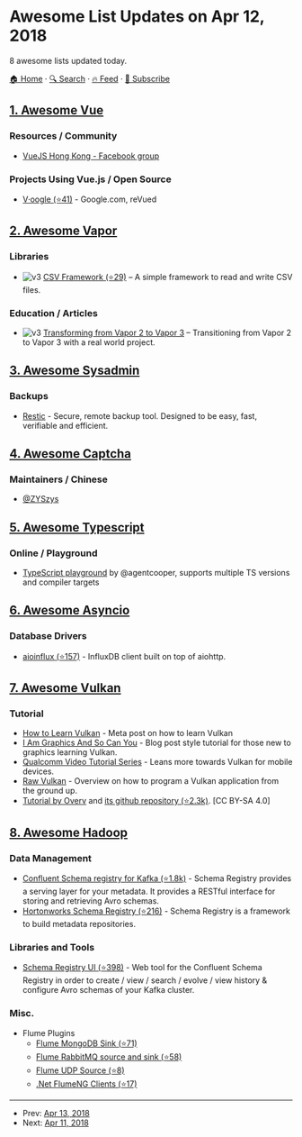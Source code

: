 # Awesome List Updates on Apr 12, 2018

8 awesome lists updated today.

[🏠 Home](/README.md) · [🔍 Search](https://test.trackawesomelist.com/search/) · [🔥 Feed](https://test.trackawesomelist.com/rss.xml) · [📮 Subscribe](https://trackawesomelist.us17.list-manage.com/subscribe?u=d2f0117aa829c83a63ec63c2f&id=36a103854c)



## [1. Awesome Vue](/content/vuejs/awesome-vue/README.md)

### Resources / Community

*   [VueJS Hong Kong - Facebook group](https://www.facebook.com/groups/887185518120024)

### Projects Using Vue.js / Open Source

*   [V·oogle (⭐41)](https://github.com/VeryWow/v-oogle) - Google.com, reVued

## [2. Awesome Vapor](/content/vapor-community/awesome-vapor/README.md)

### Libraries

*   ![v3](https://github.com/vapor-community/awesome-vapor/raw/main/img/vapor-3.png) [CSV Framework (⭐29)](https://github.com/skelpo/CSV) – A simple framework to read and write CSV files.

### Education / Articles

*   ![v3](https://github.com/vapor-community/awesome-vapor/raw/main/img/vapor-3.png) [Transforming from Vapor 2 to Vapor 3](https://www.skelpo.com/blog/vapor2-to-vapor3/) – Transitioning from Vapor 2 to Vapor 3 with a real world project.

## [3. Awesome Sysadmin](/content/awesome-foss/awesome-sysadmin/README.md)

### Backups

*   [Restic](https://restic.net/) - Secure, remote backup tool. Designed to be easy, fast, verifiable and efficient.

## [4. Awesome Captcha](/content/ZYSzys/awesome-captcha/README.md)

### Maintainers / Chinese

*   [@ZYSzys](https://github.com/ZYSzys)

## [5. Awesome Typescript](/content/dzharii/awesome-typescript/README.md)

### Online / Playground

*   [TypeScript playground](https://agentcooper.github.io/typescript-play/) by @agentcooper, supports multiple TS versions and compiler targets

## [6. Awesome Asyncio](/content/timofurrer/awesome-asyncio/README.md)

### Database Drivers

*   [aioinflux (⭐157)](https://github.com/plugaai/aioinflux) - InfluxDB client built on top of aiohttp.

## [7. Awesome Vulkan](/content/vinjn/awesome-vulkan/README.md)

### Tutorial

*   [How to Learn Vulkan](https://www.jeremyong.com/c++/vulkan/graphics/rendering/2018/03/26/how-to-learn-vulkan.html) - Meta post on how to learn Vulkan
*   [I Am Graphics And So Can You](https://www.fasterthan.life/blog/2017/7/11/i-am-graphics-and-so-can-you-part-1) - Blog post style tutorial for those new to graphics learning Vulkan.
*   [Qualcomm Video Tutorial Series](https://developer.qualcomm.com/software/adreno-gpu-sdk/tutorial-videos) - Leans more towards Vulkan for mobile devices.
*   [Raw Vulkan](https://alain.xyz/blog/raw-vulkan) - Overview on how to program a Vulkan application from the ground up.
*   [Tutorial by Overv](https://vulkan-tutorial.com/) and [its github repository (⭐2.3k)](https://github.com/Overv/VulkanTutorial). \[CC BY-SA 4.0]

## [8. Awesome Hadoop](/content/youngwookim/awesome-hadoop/README.md)

### Data Management

*   [Confluent Schema registry for Kafka (⭐1.8k)](https://github.com/confluentinc/schema-registry) - Schema Registry provides a serving layer for your metadata. It provides a RESTful interface for storing and retrieving Avro schemas.
*   [Hortonworks Schema Registry (⭐216)](https://github.com/hortonworks/registry) - Schema Registry is a framework to build metadata repositories.

### Libraries and Tools

*   [Schema Registry UI (⭐398)](https://github.com/Landoop/schema-registry-ui) - Web tool for the Confluent Schema Registry in order to create / view / search / evolve / view history & configure Avro schemas of your Kafka cluster.

### Misc.

*   Flume Plugins
    *   [Flume MongoDB Sink (⭐71)](https://github.com/leonlee/flume-ng-mongodb-sink)
    *   [Flume RabbitMQ source and sink (⭐58)](https://github.com/jcustenborder/flume-ng-rabbitmq)
    *   [Flume UDP Source (⭐8)](https://github.com/whitepages/flume-udp-source)
    *   [.Net FlumeNG Clients (⭐17)](https://github.com/marksl/DotNetFlumeNG.Clients)

---

- Prev: [Apr 13, 2018](/content/2018/04/13/README.md)
- Next: [Apr 11, 2018](/content/2018/04/11/README.md)